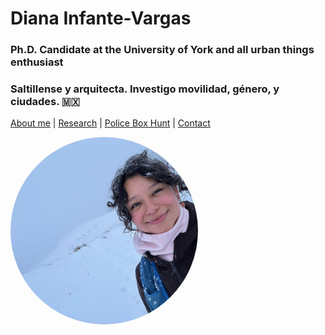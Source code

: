 <!DOCTYPE html>
<html lang="en">
<head>
  <meta charset="UTF-8">
  <meta name="viewport" content="width=device-width, initial-scale=1.0">
  <title>Your Website</title>
  <link rel="stylesheet" href="styles.css"> <!-- Make sure your CSS file is linked correctly -->
</head>
<body>
  <h1>Diana Infante-Vargas</h1>
  <h3>Ph.D. Candidate at the University of York and all urban things enthusiast</h3>
  <h3>Saltillense y arquitecta. Investigo movilidad, género, y ciudades. 🇲🇽</h3>

  <p>
    <a href="about.md">About me</a>  |  
    <a href="researchpapers.md">Research</a>  |  
    <a href="policeboxes.md">Police Box Hunt</a>   |  
    <a href="contactinfoa.md">Contact</a>
  </p>

  <img src="diana.jpg" alt="Description" style="width: 300px; height: 300px; border-radius: 50%; object-fit: cover; float: left; margin-right: 10px;">
</body>
</html>




